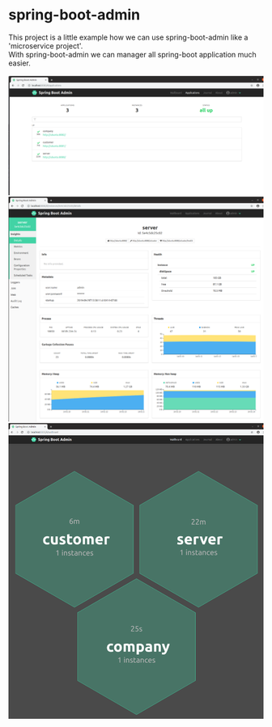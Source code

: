 # spring-boot-admin

This project is a little example how we can use spring-boot-admin like a 'microservice project'. \
With spring-boot-admin we can manager all spring-boot application much easier.
\
\
<img src="https://github.com/java-tips/spring-boot-admin/blob/development/assets/02.png?raw=true" width="800">
<img src="https://github.com/java-tips/spring-boot-admin/blob/development/assets/03.png?raw=true" width="800">
<img src="https://github.com/java-tips/spring-boot-admin/blob/development/assets/01.png?raw=true" width="800">
